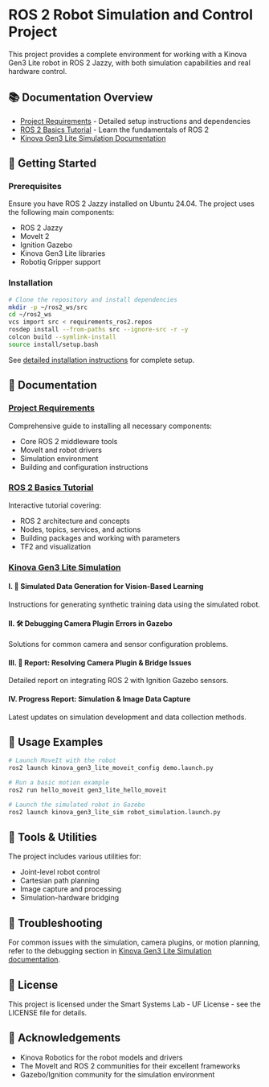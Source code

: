 # ROS 2 Robot Simulation and Control Project

This project provides a complete environment for working with a Kinova Gen3 Lite robot in ROS 2 Jazzy, with both simulation capabilities and real hardware control.

## 📚 Documentation Overview

* [Project Requirements](INSTALL.md) - Detailed setup instructions and dependencies
* [ROS 2 Basics Tutorial](notes/ros2_basics.ipynb) - Learn the fundamentals of ROS 2
* [Kinova Gen3 Lite Simulation Documentation](src/kinova_gen3_lite_sim/README.md)

## 🚀 Getting Started

### Prerequisites

Ensure you have ROS 2 Jazzy installed on Ubuntu 24.04. The project uses the following main components:

- ROS 2 Jazzy
- MoveIt 2
- Ignition Gazebo
- Kinova Gen3 Lite libraries
- Robotiq Gripper support

### Installation

```bash
# Clone the repository and install dependencies
mkdir -p ~/ros2_ws/src
cd ~/ros2_ws
vcs import src < requirements_ros2.repos
rosdep install --from-paths src --ignore-src -r -y
colcon build --symlink-install
source install/setup.bash
```

See [detailed installation instructions](INSTALL.md) for complete setup.

## 📖 Documentation

### [Project Requirements](INSTALL.md)
Comprehensive guide to installing all necessary components:
- Core ROS 2 middleware tools
- MoveIt and robot drivers
- Simulation environment
- Building and configuration instructions

### [ROS 2 Basics Tutorial](notes/ros2_basics.ipynb)
Interactive tutorial covering:
- ROS 2 architecture and concepts
- Nodes, topics, services, and actions
- Building packages and working with parameters
- TF2 and visualization

### [Kinova Gen3 Lite Simulation](src/kinova_gen3_lite_sim/README.md)

#### I. 📘 Simulated Data Generation for Vision-Based Learning
Instructions for generating synthetic training data using the simulated robot.

#### II. 🛠️ Debugging Camera Plugin Errors in Gazebo
Solutions for common camera and sensor configuration problems.

#### III. 🧾 Report: Resolving Camera Plugin & Bridge Issues
Detailed report on integrating ROS 2 with Ignition Gazebo sensors.

#### IV. Progress Report: Simulation & Image Data Capture
Latest updates on simulation development and data collection methods.

## 🤖 Usage Examples

```bash
# Launch MoveIt with the robot
ros2 launch kinova_gen3_lite_moveit_config demo.launch.py

# Run a basic motion example
ros2 run hello_moveit gen3_lite_hello_moveit

# Launch the simulated robot in Gazebo
ros2 launch kinova_gen3_lite_sim robot_simulation.launch.py
```

## 🧰 Tools & Utilities

The project includes various utilities for:
- Joint-level robot control
- Cartesian path planning
- Image capture and processing
- Simulation-hardware bridging

## 🔧 Troubleshooting

For common issues with the simulation, camera plugins, or motion planning, refer to the debugging section in [Kinova Gen3 Lite Simulation documentation](src/kinova_gen3_lite_sim/README.md).

## 📝 License

This project is licensed under the Smart Systems Lab - UF License - see the LICENSE file for details.

## 🙏 Acknowledgements

- Kinova Robotics for the robot models and drivers
- The MoveIt and ROS 2 communities for their excellent frameworks
- Gazebo/Ignition community for the simulation environment